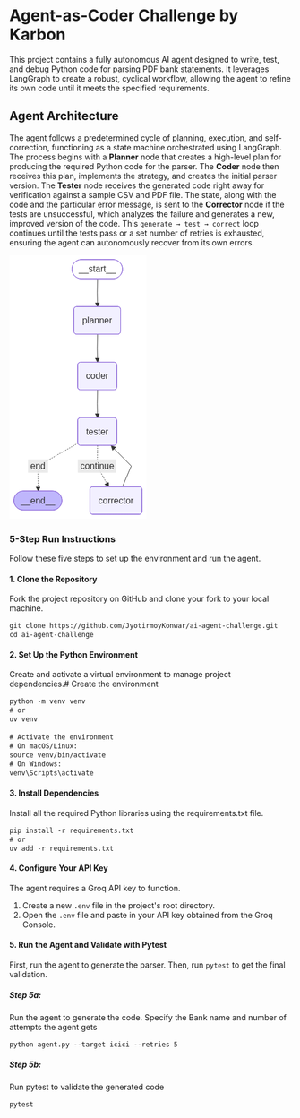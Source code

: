 # Agent-as-Coder Challenge by Karbon
This project contains a fully autonomous AI agent designed to write, test, and debug Python code for parsing PDF bank statements. It leverages LangGraph to create a robust, cyclical workflow, allowing the agent to refine its own code until it meets the specified requirements.
## Agent Architecture
The agent follows a predetermined cycle of planning, execution, and self-correction, functioning as a state machine orchestrated using LangGraph. The process begins with a **Planner** node that creates a high-level plan for producing the required Python code for the parser. The **Coder** node then receives this plan, implements the strategy, and creates the initial parser version. The **Tester** node receives the generated code right away for verification against a sample CSV and PDF file. The state, along with the code and the particular error message, is sent to the **Corrector** node if the tests are unsuccessful, which analyzes the failure and generates a new, improved version of the code. This `generate → test → correct` loop continues until the tests pass or a set number of retries is exhausted, ensuring the agent can autonomously recover from its own errors.

![Alt text](agent_graph_mermaid.png)

### 5-Step Run Instructions
Follow these five steps to set up the environment and run the agent.
#### 1. Clone the Repository
Fork the project repository on GitHub and clone your fork to your local machine.
```
git clone https://github.com/JyotirmoyKonwar/ai-agent-challenge.git
cd ai-agent-challenge
```
#### 2. Set Up the Python Environment
Create and activate a virtual environment to manage project dependencies.# Create the environment
```
python -m venv venv
# or
uv venv

# Activate the environment
# On macOS/Linux:
source venv/bin/activate
# On Windows:
venv\Scripts\activate
```
#### 3. Install Dependencies
Install all the required Python libraries using the requirements.txt file.
```
pip install -r requirements.txt
# or
uv add -r requirements.txt
```
#### 4. Configure Your API Key
The agent requires a Groq API key to function.
1. Create a new `.env` file in the project's root directory.
2. Open the `.env` file and paste in your API key obtained from the Groq Console.
#### 5. Run the Agent and Validate with Pytest
First, run the agent to generate the parser. Then, run `pytest` to get the final validation.

##### Step 5a:
Run the agent to generate the code. Specify the Bank name and number of attempts the agent gets
```
python agent.py --target icici --retries 5
```

##### Step 5b: 
Run pytest to validate the generated code
```
pytest
```
